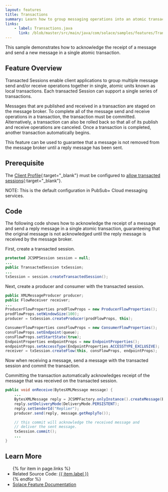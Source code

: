 ```yaml
---
layout: features
title: Transactions
summary: Learn how to group messaging operations into an atomic transaction.
links:
    - label: Transactions.java
      link: /blob/master/src/main/java/com/solace/samples/features/Transactions.java
---
```


This sample demonstrates how to acknowledge the receipt of a message and send a new message in a single atomic transaction.

## Feature Overview

Transacted Sessions enable client applications to group multiple message send and/or receive operations together in single, atomic units known as local transactions. Each transacted Session can support a single series of transactions.

Messages that are published and received in a transaction are staged on the message broker. To complete all of the message send and receive operations in a transaction, the transaction must be committed. Alternatively, a transaction can also be rolled back so that all of its publish and receive operations are canceled. Once a transaction is completed, another transaction automatically begins.

This feature can be used to guarantee that a message is not removed from the message broker until a reply message has been sent.

## Prerequisite

The [Client Profile](https://docs.solace.com/Configuring-and-Managing/Configuring-Client-Profiles.htm){:target="_blank"} must be configured to [allow transacted sessions](https://docs.solace.com/Configuring-and-Managing/Configuring-Client-Profiles.htm#Allow-Trans-Sess){:target="_blank"}.

NOTE:  This is the default configuration in PubSub+ Cloud messaging services.

## Code

The following code shows how to acknowledge the receipt of a message and send a reply message in a single atomic transaction, guaranteeing that the original message is not acknowledged until the reply message is received by the message broker.

First, create a transacted session.

```java
protected JCSMPSession session = null;
...
public TransactedSession txSession;
...
txSession = session.createTransactedSession();
```

Next, create a producer and consumer with the transacted session.

```java
public XMLMessageProducer producer;
public FlowReceiver receiver;
...
ProducerFlowProperties prodFlowProps = new ProducerFlowProperties();
prodFlowProps.setWindowSize(100);
producer = txSession.createProducer(prodFlowProps, this);

ConsumerFlowProperties consFlowProps = new ConsumerFlowProperties();
consFlowProps.setEndpoint(queue);
consFlowProps.setStartState(true);
EndpointProperties endpointProps = new EndpointProperties();
endpointProps.setAccessType(EndpointProperties.ACCESSTYPE_EXCLUSIVE);
receiver = txSession.createFlow(this, consFlowProps, endpointProps);
```

Now when receiving a message, send a message with the transacted session and commit the transaction.

Committing the transaction automatically acknowledges receipt of the message that was received on the transacted session.

```java
public void onReceive(BytesXMLMessage message) {
    ...
    BytesXMLMessage reply = JCSMPFactory.onlyInstance().createMessage(BytesXMLMessage.class);
    reply.setDeliveryMode(DeliveryMode.PERSISTENT);
    reply.setSenderId("Replier");
    producer.send(reply, message.getReplyTo());

    // this commit will acknowledge the received message and
    // deliver the sent message.
    txSession.commit();
    ...
}
```

## Learn More

<ul>
{% for item in page.links %}
<li>Related Source Code: <a href="{{ site.repository }}{{ item.link }}" target="_blank">{{ item.label }}</a></li>
{% endfor %}
<li><a href="https://docs.solace.com/Solace-JMS-API/Using-Transacted-Sessions.htm?Highlight=Transactions" target="_blank">Solace Feature Documentation</a></li>
</ul>


 
